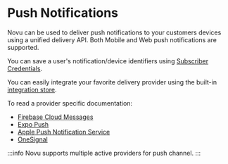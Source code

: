 # Push Notifications

Novu can be used to deliver push notifications to your customers devices using a unified delivery API. Both Mobile and Web push notifications are supported.

You can save a user's notification/device identifiers using [Subscriber Credentials](/platform/subscribers#updating-subscriber-credentials).

You can easily integrate your favorite delivery provider using the built-in [integration store](https://web.novu.co/integrations).

To read a provider specific documentation:

- [Firebase Cloud Messages](/channels/push/fcm)
- [Expo Push](/channels/push/expo)
- [Apple Push Notification Service](/channels/push/apns)
- [OneSignal](/channels/push/one-signal)

:::info
Novu supports multiple active providers for push channel.
:::
